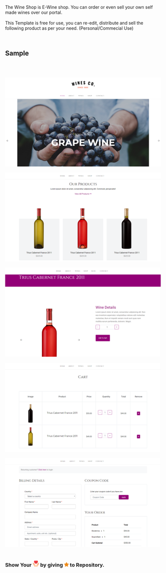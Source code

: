 The Wine Shop is E-Wine shop. You can order or even sell your own self made wines over our portal.
<br> 
<br> This Template is free for use, you can re-edit, distribute and sell the following product as per your need. (Personal/Commecial Use)
<br>

<br> <h2> Sample </h2>
<br>
<br>

<img src="sample/1.png"> </img><br>
<br>
<img src="sample/2.png"> </img><br><br>
<img src="sample/3.png"> </img><br><br>
<img src="sample/4.png"> </img><br><br>
<img src="sample/5.png"> </img><br><br>


<h3> Show Your <img src="sample/give.png" height="4%" width="4%"> </img> by giving <img src="sample/star.png" height="2%" width="3%"></img> to Repository. </h3>
